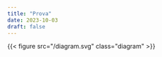 ```yaml
---
title: "Prova"
date: 2023-10-03
draft: false
---
```


{{< figure src="/diagram.svg" class="diagram" >}}
